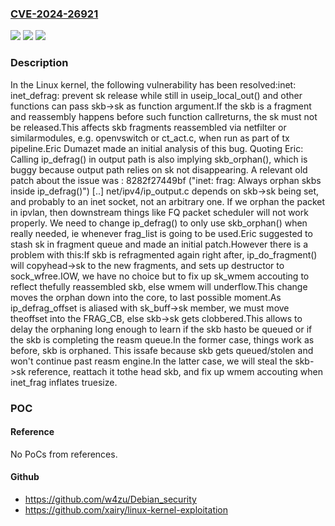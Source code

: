### [CVE-2024-26921](https://cve.mitre.org/cgi-bin/cvename.cgi?name=CVE-2024-26921)
![](https://img.shields.io/static/v1?label=Product&message=Linux&color=blue)
![](https://img.shields.io/static/v1?label=Version&message=7026b1ddb6b8%3C%201b6de5e6575b%20&color=brighgreen)
![](https://img.shields.io/static/v1?label=Vulnerability&message=n%2Fa&color=brighgreen)

### Description

In the Linux kernel, the following vulnerability has been resolved:inet: inet_defrag: prevent sk release while still in useip_local_out() and other functions can pass skb->sk as function argument.If the skb is a fragment and reassembly happens before such function callreturns, the sk must not be released.This affects skb fragments reassembled via netfilter or similarmodules, e.g. openvswitch or ct_act.c, when run as part of tx pipeline.Eric Dumazet made an initial analysis of this bug.  Quoting Eric:  Calling ip_defrag() in output path is also implying skb_orphan(),  which is buggy because output path relies on sk not disappearing.  A relevant old patch about the issue was :  8282f27449bf ("inet: frag: Always orphan skbs inside ip_defrag()")  [..]  net/ipv4/ip_output.c depends on skb->sk being set, and probably to an  inet socket, not an arbitrary one.  If we orphan the packet in ipvlan, then downstream things like FQ  packet scheduler will not work properly.  We need to change ip_defrag() to only use skb_orphan() when really  needed, ie whenever frag_list is going to be used.Eric suggested to stash sk in fragment queue and made an initial patch.However there is a problem with this:If skb is refragmented again right after, ip_do_fragment() will copyhead->sk to the new fragments, and sets up destructor to sock_wfree.IOW, we have no choice but to fix up sk_wmem accouting to reflect thefully reassembled skb, else wmem will underflow.This change moves the orphan down into the core, to last possible moment.As ip_defrag_offset is aliased with sk_buff->sk member, we must move theoffset into the FRAG_CB, else skb->sk gets clobbered.This allows to delay the orphaning long enough to learn if the skb hasto be queued or if the skb is completing the reasm queue.In the former case, things work as before, skb is orphaned.  This issafe because skb gets queued/stolen and won't continue past reasm engine.In the latter case, we will steal the skb->sk reference, reattach it tothe head skb, and fix up wmem accouting when inet_frag inflates truesize.

### POC

#### Reference
No PoCs from references.

#### Github
- https://github.com/w4zu/Debian_security
- https://github.com/xairy/linux-kernel-exploitation

